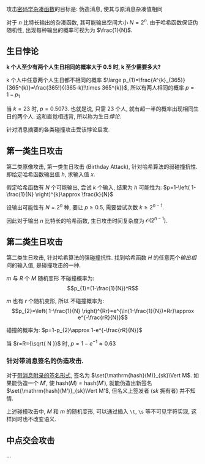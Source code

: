 
攻击[密码学杂凑函数](消息摘要.md)的目标是: 伪造消息, 使其与原消息杂凑值相同

对于 $n$ 比特长输出的杂凑函数, 其可能输出空间大小 $N=2^{n}$. 由于哈希函数保证伪随机性, 出现每种输出的概率可视为为 $\frac{1}{N}$.

## 生日悖论

**k 个人至少有两个人生日相同的概率大于 $0.5$ 时, k 至少需要多大?**

k 个人中任意两个人生日都不相同的概率 $\large p_{1}=\frac{A^{k}_{365}}{365^{k}}=\frac{365!}{(365-k)!\times 365^{k}}$, 所以有两人相同的概率 $p=1-p_{1}$  

当 $k=23$ 时, $p=0.5073$. 也就是说, 只需 23 个人, 就有超一半的概率出现相同生日的两个人. 这和直觉相违背, 所以称为生日*悖论*. 

针对消息摘要的各类碰撞攻击受该悖论启发.

## 第一类生日攻击

第二类原像攻击, 第一类生日攻击 (Birthday Attack), 针对哈希算法的弱碰撞抗性. 即给定哈希函数输出值 $h$, 求输入值 $x$.  

假定哈希函数有 $N$ 个可能输出, 尝试 $k$ 个输入, 结果为 $h$ 可能性为: $p=1-\left( 1-\frac{1}{N} \right)^{k}\approx \frac{k}{N}$  

设输出可能性有 $N=2^{n}$ 种, 要让 $p\geq 0.5$, 需要尝试次数 $k\geq 2^{n-1}$.

因此对于输出 $n$ 比特长的哈希函数, 生日攻击时间复杂度为 ${} \mathcal{O}(2^{n-1}) {}$.

## 第二类生日攻击

第二类生日攻击, 针对哈希算法的强碰撞抗性. 找到哈希函数 $H$ 的任意两个*输出相同*的输入值, 是碰撞攻击的一种.

$m$ 与 $R$ 个 $M$ 随机变形 不碰撞概率为: $$p_{1}=(1-\frac{1}{N})^R$$

$m$ 也有 $r$ 个随机变形, 所以 不碰撞概率为: $$p_{2}=\left( 1-\frac{1}{N} \right)^{Rr}=e^{\ln(1-\frac{1}{N})*Rr}\approx e^{-\frac{rR}{N}}$$  

碰撞的概率为: $p=1-p_{2}\approx 1-e^{-\frac{rR}{N}}$  

当 $r=R={\sqrt{ N }}$ 时, $p=1-e^{-1}\approx 0.63$

### 针对带消息签名的伪造攻击.

对于[带消息附录的签名形式](../公钥密码/数字签名/数字签名.md), 签名为 $\set{\mathrm{hash}(M)}_{sk}\Vert M$. 如果能伪造一个 $M'$, 使 $\mathrm{hash}(M)=\mathrm{hash}(M')$, 就能伪造出新签名 $\set{\mathrm{hash}(M')}_{sk}\Vert M'$, 但名义上签发者 ($sk$ 拥有者) 并不知情.

上述碰撞攻击中, $M$ 和 $m$ 的随机变形, 可以通过插入 `\t`, `\s` 等不可见字符实现, 这样同时也不改变语义.

## 中点交会攻击 

...